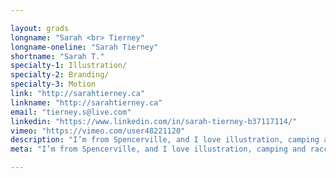 ```yaml
---

layout: grads
longname: "Sarah <br> Tierney"
longname-oneline: "Sarah Tierney"
shortname: "Sarah T."
specialty-1: Illustration/
specialty-2: Branding/
specialty-3: Motion
link: "http://sarahtierney.ca"
linkname: "http://sarahtierney.ca"
email: "tierney.s@live.com"
linkedin: "https://www.linkedin.com/in/sarah-tierney-b37117114/"
vimeo: "https://vimeo.com/user48221120"
description: "I’m from Spencerville, and I love illustration, camping and raccoons."
meta: "I’m from Spencerville, and I love illustration, camping and raccoons."

---
```

